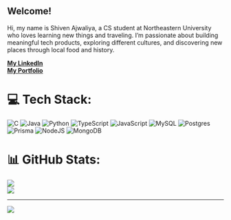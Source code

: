 ## Welcome!

Hi, my name is Shiven Ajwaliya, a CS student at Northeastern University who loves learning new things and traveling. I’m passionate about building meaningful tech products, exploring different cultures, and discovering new places through local food and history.

[**My LinkedIn**](https://www.linkedin.com/in/shiven-ajwaliya/)    
[**My Portfolio**](https://remainingdelta.github.io)



# 💻 Tech Stack:
![C](https://img.shields.io/badge/c-%2300599C.svg?style=for-the-badge&logo=c&logoColor=white) ![Java](https://img.shields.io/badge/java-%23ED8B00.svg?style=for-the-badge&logo=openjdk&logoColor=white) ![Python](https://img.shields.io/badge/python-3670A0?style=for-the-badge&logo=python&logoColor=ffdd54) ![TypeScript](https://img.shields.io/badge/typescript-%23007ACC.svg?style=for-the-badge&logo=typescript&logoColor=white) ![JavaScript](https://img.shields.io/badge/javascript-%23323330.svg?style=for-the-badge&logo=javascript&logoColor=%23F7DF1E) ![MySQL](https://img.shields.io/badge/mysql-4479A1.svg?style=for-the-badge&logo=mysql&logoColor=white) ![Postgres](https://img.shields.io/badge/postgres-%23316192.svg?style=for-the-badge&logo=postgresql&logoColor=white) ![Prisma](https://img.shields.io/badge/Prisma-3982CE?style=for-the-badge&logo=Prisma&logoColor=white) ![NodeJS](https://img.shields.io/badge/node.js-6DA55F?style=for-the-badge&logo=node.js&logoColor=white) ![MongoDB](https://img.shields.io/badge/MongoDB-%234ea94b.svg?style=for-the-badge&logo=mongodb&logoColor=white)

# 📊 GitHub Stats:
![](https://github-readme-stats.vercel.app/api?username=RemainingDelta&theme=dark&hide_border=false&include_all_commits=true&count_private=true)<br/>
![](https://nirzak-streak-stats.vercel.app/?user=RemainingDelta&theme=dark&hide_border=false)<br/>

---
[![](https://visitcount.itsvg.in/api?id=RemainingDelta&icon=0&color=0)](https://visitcount.itsvg.in)
